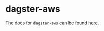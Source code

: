 # dagster-aws

The docs for `dagster-aws` can be found
[here](https://docs.dagster.io/docs/apidocs/libraries/dagster_aws).
